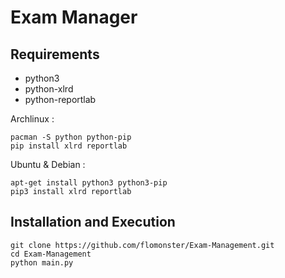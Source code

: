 # Exam Manager

## Requirements

* python3
* python-xlrd
* python-reportlab

Archlinux :

```
pacman -S python python-pip
pip install xlrd reportlab
```

Ubuntu & Debian :

```
apt-get install python3 python3-pip
pip3 install xlrd reportlab
```

## Installation and Execution

```
git clone https://github.com/flomonster/Exam-Management.git
cd Exam-Management
python main.py
```
